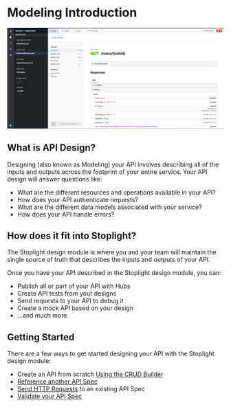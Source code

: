 # Modeling Introduction 

![Modeling Preview](https://github.com/stoplightio/docs/blob/develop/assets/images/modeling-intro.png?raw=true)

## What is API Design? 

Designing (also known as Modeling) your API involves describing all of the inputs and outputs across the footprint of your entire service. Your API design will answer questions like: 

- What are the different resources and operations available in your API?
- How does your API authenticate requests? 
- What are the different data models associated with your service? 
- How does your API handle errors? 

## How does it fit into Stoplight? 

The Stoplight design module is where you and your team will maintain the single source of truth that describes the inputs and outputs of your API. 

Once you have your API described in the Stoplight design module, you can: 

- Publish all or part of your API with Hubs 
- Create API tests from your designs 
- Send requests to your API to debug it 
- Create a mock API based on your design
- ...and much more 

## Getting Started 

There are a few ways to get started designing your API with the Stoplight design module:

- Create an API from scratch [Using the CRUD Builder](/modeling/modeling-with-openapi/using-the-crud-builder)
- [Reference another API Spec](/modeling/modeling-with-openapi/referencing-another-api-spec)
- [Send HTTP Requests](/modeling/modeling-with-openapi/sending-http-requests) to an existing API Spec 
- [Validate your API Spec](/modeling/modeling-with-openapi/validating-your-api-spec)
